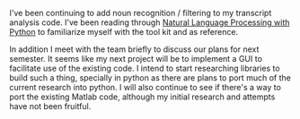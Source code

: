 I've been continuing to add noun recognition / filtering to my transcript
analysis code.  I've been reading through 
[Natural Language Processing with Python](http://www.nltk.org/book_1ed/) to
familiarize myself with the tool kit and as reference.

In addition I meet with the team briefly to discuss our plans for next
semester.  It seems like my next project will be to implement a GUI to
facilitate use of the existing code.  I intend to start researching libraries
to build such a thing, specially in python as there are plans to port much of
the current research into python.  I will also continue to see if there's a way
to port the existing Matlab code, although my initial research and attempts
have not been fruitful.